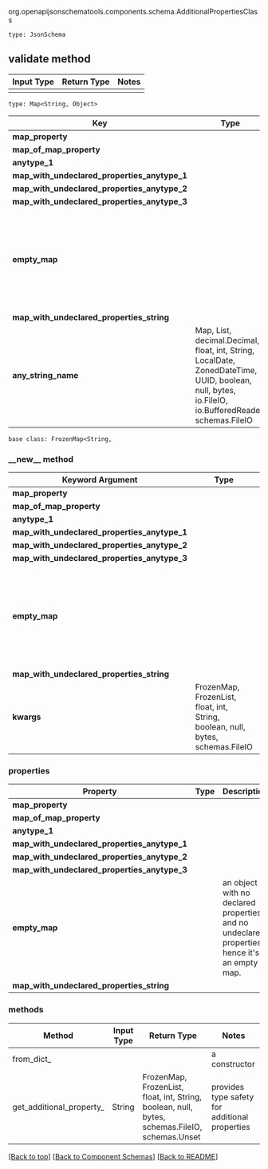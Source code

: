 org.openapijsonschematools.components.schema.AdditionalPropertiesClass
```
type: JsonSchema
```

## validate method
Input Type | Return Type | Notes
------------ | ------------- | -------------
 |  |

```
type: Map<String, Object>
```
Key | Type |  Description | Notes
------------ | ------------- | ------------- | -------------
**map_property** |  |  | [optional]
**map_of_map_property** |  |  | [optional]
**anytype_1** |  |  | [optional]
**map_with_undeclared_properties_anytype_1** |  |  | [optional]
**map_with_undeclared_properties_anytype_2** |  |  | [optional]
**map_with_undeclared_properties_anytype_3** |  |  | [optional]
**empty_map** |  | an object with no declared properties and no undeclared properties, hence it&#x27;s an empty map. | [optional]
**map_with_undeclared_properties_string** |  |  | [optional]
**any_string_name** | Map, List, decimal.Decimal, float, int, String, LocalDate, ZonedDateTime, UUID, boolean, null, bytes, io.FileIO, io.BufferedReader, schemas.FileIO | any string name can be used but the value must be the correct type | [optional]

```
base class: FrozenMap<String, 
```
### &lowbar;&lowbar;new&lowbar;&lowbar; method
Keyword Argument | Type | Description | Notes
---------------- | ---- | ----------- | -----
**map_property** |  |  | [optional]
**map_of_map_property** |  |  | [optional]
**anytype_1** |  |  | [optional]
**map_with_undeclared_properties_anytype_1** |  |  | [optional]
**map_with_undeclared_properties_anytype_2** |  |  | [optional]
**map_with_undeclared_properties_anytype_3** |  |  | [optional]
**empty_map** |  | an object with no declared properties and no undeclared properties, hence it&#x27;s an empty map. | [optional]
**map_with_undeclared_properties_string** |  |  | [optional]
**kwargs** | FrozenMap, FrozenList, float, int, String, boolean, null, bytes, schemas.FileIO | any string name can be used but the value must be the correct type | [optional] typed value is accessed with the get_additional_property_ method

### properties
Property | Type | Description | Notes
-------- | ---- | ----------- | -----
**map_property** |  |  | [optional]
**map_of_map_property** |  |  | [optional]
**anytype_1** |  |  | [optional]
**map_with_undeclared_properties_anytype_1** |  |  | [optional]
**map_with_undeclared_properties_anytype_2** |  |  | [optional]
**map_with_undeclared_properties_anytype_3** |  |  | [optional]
**empty_map** |  | an object with no declared properties and no undeclared properties, hence it&#x27;s an empty map. | [optional]
**map_with_undeclared_properties_string** |  |  | [optional]

### methods
Method | Input Type | Return Type | Notes
------ | ---------- | ----------- | ------
from_dict_ |  |  | a constructor
get_additional_property_ | String | FrozenMap, FrozenList, float, int, String, boolean, null, bytes, schemas.FileIO, schemas.Unset | provides type safety for additional properties








[[Back to top]](#top) [[Back to Component Schemas]](../../../README.md#Component-Schemas) [[Back to README]](../../../README.md)
